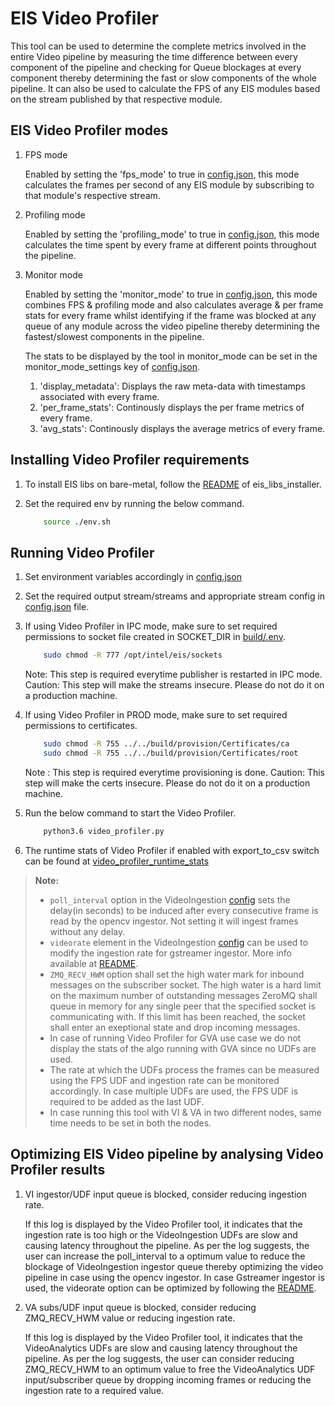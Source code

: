 # EIS Video Profiler

This tool can be used to determine the complete metrics involved in the entire Video pipeline by
measuring the time difference between every component of the pipeline and checking for Queue blockages
at every component thereby determining the fast or slow components of the whole pipeline.
It can also be used to calculate the FPS of any EIS modules based on the stream published by that respective
module.

## EIS Video Profiler modes

1. FPS mode

    Enabled by setting the 'fps_mode' to true in [config.json](config.json), this mode calculates the frames
    per second of any EIS module by subscribing to that module's respective stream.

2. Profiling mode

    Enabled by setting the 'profiling_mode' to true in [config.json](config.json), this mode calculates the time
    spent by every frame at different points throughout the pipeline.

3. Monitor mode

    Enabled by setting the 'monitor_mode' to true in [config.json](config.json), this mode combines FPS & profiling mode
    and also calculates average & per frame stats for every frame whilst identifying if the frame was blocked at any
    queue of any module across the video pipeline thereby determining the fastest/slowest components in the pipeline.

    The stats to be displayed by the tool in monitor_mode can be set in the monitor_mode_settings key of [config.json](config.json).
    1. 'display_metadata': Displays the raw meta-data with timestamps associated with every frame.
    2. 'per_frame_stats': Continously displays the per frame metrics of every frame.
    3. 'avg_stats': Continously displays the average metrics of every frame.

## Installing Video Profiler requirements

1. To install EIS libs on bare-metal, follow the [README](../../common/README.md) of eis_libs_installer.

2. Set the required env by running the below command.

    ```sh
        source ./env.sh
    ```

## Running Video Profiler

1. Set environment variables accordingly in [config.json](config.json)

2. Set the required output stream/streams and appropriate stream config in [config.json](config.json) file.

5. If using Video Profiler in IPC mode, make sure to set required permissions to socket file created in SOCKET_DIR in [build/.env](../../build/.env).

    ```sh
        sudo chmod -R 777 /opt/intel/eis/sockets
    ```
    Note: This step is required everytime publisher is restarted in IPC mode.
    Caution: This step will make the streams insecure. Please do not do it on a production machine.

4. If using Video Profiler in PROD mode, make sure to set required permissions to certificates.

    ```sh
        sudo chmod -R 755 ../../build/provision/Certificates/ca
        sudo chmod -R 755 ../../build/provision/Certificates/root
    ```
    Note : This step is required everytime provisioning is done.
    Caution: This step will make the certs insecure. Please do not do it on a production machine.

5. Run the below command to start the Video Profiler.

    ```sh
        python3.6 video_profiler.py
    ```

6. The runtime stats of Video Profiler if enabled with export_to_csv switch can be found at [video_profiler_runtime_stats](video_profiler_runtime_stats.csv)

  > **Note:**
  > * `poll_interval` option in the VideoIngestion [config](../../VideoIngestion/config.json) sets the delay(in seconds)
      to be induced after every consecutive frame is read by the opencv ingestor.
      Not setting it will ingest frames without any delay.
  > * `videorate` element in the VideoIngestion [config](../../VideoIngestion/config.json) can be used to modify the
      ingestion rate for gstreamer ingestor.
      More info available at [README](../../VideoIngestion/README.md).
  > * `ZMQ_RECV_HWM` option shall set the high water mark for inbound messages on the subscriber socket.
      The high water is a hard limit on the maximum number of outstanding messages ZeroMQ shall queue in memory for
      any single peer that the specified socket is communicating with.
      If this limit has been reached, the socket shall enter an exeptional state and drop incoming messages.
  > * In case of running Video Profiler for GVA use case we do not display the stats of the algo running with GVA since no
      UDFs are used.
  > * The rate at which the UDFs process the frames can be measured using the FPS UDF and ingestion rate can be monitored accordingly.
      In case multiple UDFs are used, the FPS UDF is required to be added as the last UDF.
  > * In case running this tool with VI & VA in two different nodes, same time needs to be set in both the nodes.

## Optimizing EIS Video pipeline by analysing Video Profiler results

1. VI ingestor/UDF input queue is blocked, consider reducing ingestion rate.

    If this log is displayed by the Video Profiler tool, it indicates that the ingestion rate is too high or the VideoIngestion
    UDFs are slow and causing latency throughout the pipeline.
    As per the log suggests, the user can increase the poll_interval to a optimum value to reduce the blockage of VideoIngestion
    ingestor queue thereby optimizing the video pipeline in case using the opencv ingestor.
    In case Gstreamer ingestor is used, the videorate option can be optimized by following the [README](../../VideoIngestion/README.md).

2. VA subs/UDF input queue is blocked, consider reducing ZMQ_RECV_HWM value or reducing ingestion rate.

    If this log is displayed by the Video Profiler tool, it indicates that the VideoAnalytics UDFs are slow and causing latency
    throughout the pipeline.
    As per the log suggests, the user can consider reducing ZMQ_RECV_HWM to an optimum value to free the VideoAnalytics UDF input/subscriber
    queue by dropping incoming frames or reducing the ingestion rate to a required value.
